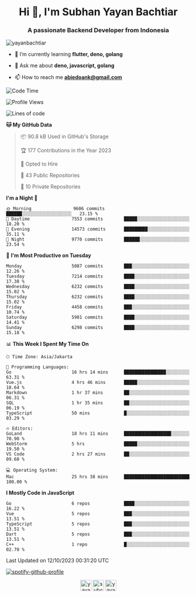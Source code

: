 <h1 align="center">Hi 👋, I'm Subhan Yayan Bachtiar</h1>
<h3 align="center">A passionate Backend Developer from Indonesia</h3>

<p align="left"> <img src="https://komarev.com/ghpvc/?username=yayanbachtiar" alt="yayanbachtiar" /> </p>

- 🌱 I’m currently learning **flutter, deno, golang**

- 💬 Ask me about **deno, javascript, golang**

- 📫 How to reach me **abiedoank@gmail.com**

<!--START_SECTION:waka-->
![Code Time](http://img.shields.io/badge/Code%20Time-5%2C967%20hrs%2059%20mins-blue)

![Profile Views](http://img.shields.io/badge/Profile%20Views-0-blue)

![Lines of code](https://img.shields.io/badge/From%20Hello%20World%20I%27ve%20Written-45.3%20million%20lines%20of%20code-blue)

**🐱 My GitHub Data** 

> 📦 90.8 kB Used in GitHub's Storage 
 > 
> 🏆 177 Contributions in the Year 2023
 > 
> 💼 Opted to Hire
 > 
> 📜 43 Public Repositories 
 > 
> 🔑 10 Private Repositories 
 > 
**I'm a Night 🦉** 

```text
🌞 Morning                9606 commits        ██████░░░░░░░░░░░░░░░░░░░   23.15 % 
🌆 Daytime                7553 commits        █████░░░░░░░░░░░░░░░░░░░░   18.20 % 
🌃 Evening                14573 commits       █████████░░░░░░░░░░░░░░░░   35.11 % 
🌙 Night                  9770 commits        ██████░░░░░░░░░░░░░░░░░░░   23.54 % 
```
📅 **I'm Most Productive on Tuesday** 

```text
Monday                   5087 commits        ███░░░░░░░░░░░░░░░░░░░░░░   12.26 % 
Tuesday                  7214 commits        ████░░░░░░░░░░░░░░░░░░░░░   17.38 % 
Wednesday                6232 commits        ████░░░░░░░░░░░░░░░░░░░░░   15.02 % 
Thursday                 6232 commits        ████░░░░░░░░░░░░░░░░░░░░░   15.02 % 
Friday                   4458 commits        ███░░░░░░░░░░░░░░░░░░░░░░   10.74 % 
Saturday                 5981 commits        ████░░░░░░░░░░░░░░░░░░░░░   14.41 % 
Sunday                   6298 commits        ████░░░░░░░░░░░░░░░░░░░░░   15.18 % 
```


📊 **This Week I Spent My Time On** 

```text
🕑︎ Time Zone: Asia/Jakarta

💬 Programming Languages: 
Go                       16 hrs 14 mins      ████████████████░░░░░░░░░   63.31 % 
Vue.js                   4 hrs 46 mins       █████░░░░░░░░░░░░░░░░░░░░   18.64 % 
Markdown                 1 hr 37 mins        ██░░░░░░░░░░░░░░░░░░░░░░░   06.31 % 
SQL                      1 hr 35 mins        ██░░░░░░░░░░░░░░░░░░░░░░░   06.19 % 
TypeScript               50 mins             █░░░░░░░░░░░░░░░░░░░░░░░░   03.29 % 

🔥 Editors: 
GoLand                   18 hrs 11 mins      ██████████████████░░░░░░░   70.90 % 
WebStorm                 5 hrs               █████░░░░░░░░░░░░░░░░░░░░   19.50 % 
VS Code                  2 hrs 27 mins       ██░░░░░░░░░░░░░░░░░░░░░░░   09.60 % 

💻 Operating System: 
Mac                      25 hrs 38 mins      █████████████████████████   100.00 % 
```

**I Mostly Code in JavaScript** 

```text
Go                       6 repos             ████░░░░░░░░░░░░░░░░░░░░░   16.22 % 
Vue                      5 repos             ███░░░░░░░░░░░░░░░░░░░░░░   13.51 % 
TypeScript               5 repos             ███░░░░░░░░░░░░░░░░░░░░░░   13.51 % 
Dart                     5 repos             ███░░░░░░░░░░░░░░░░░░░░░░   13.51 % 
C++                      1 repo              █░░░░░░░░░░░░░░░░░░░░░░░░   02.70 % 
```




 Last Updated on 12/10/2023 00:31:20 UTC
<!--END_SECTION:waka-->

[![spotify-github-profile](https://spotify-github-profile.vercel.app/api/view?uid=31qtu2k4v3mbxp7clcmm6imuqq6e&cover_image=true&theme=default&show_offline=false&bar_color=53b14f&bar_color_cover=true)](https://github.com/kittinan/spotify-github-profile)


<p align="center">
<a href="https://dev.to/yayanbachtiar" target="blank"><img align="center" src="https://cdn.jsdelivr.net/npm/simple-icons@3.0.1/icons/dev-dot-to.svg" alt="yayanbachtiar" height="30" width="30" /></a>
<a href="https://linkedin.com/in/subchanyayanbachtiar" target="blank"><img align="center" src="https://cdn.jsdelivr.net/npm/simple-icons@3.0.1/icons/linkedin.svg" alt="subchanyayanbachtiar" height="30" width="30" /></a>
<a href="https://codesandbox.com/yayanbachtiar" target="blank"><img align="center" src="https://cdn.jsdelivr.net/npm/simple-icons@3.0.1/icons/codesandbox.svg" alt="yayanbachtiar" height="30" width="30" /></a>
</p>
